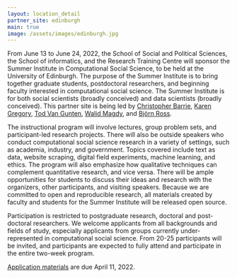 ```yaml
---
layout: location_detail
partner_site: edinburgh
main: true
image: /assets/images/edinburgh.jpg
---
```


From June 13 to June 24, 2022, the School of Social and Political Sciences, the School of informatics, and the Research Training Centre will sponsor the Summer Institute in Computational Social Science, to be held at the University of Edinburgh. The purpose of the Summer Institute is to bring together graduate students, postdoctoral researchers, and beginning faculty interested in computational social science. The Summer Institute is for both social scientists (broadly conceived) and data scientists (broadly conceived). This partner site is being led by [Christopher Barrie](https://www.cjbarrie.com/), [Karen Gregory](https://karengregoryphd.wordpress.com/), [Tod Van Gunten](https://todvangunten.com/), [Walid Magdy](https://homepages.inf.ed.ac.uk/wmagdy/), and [Björn Ross](https://sweb.inf.ed.ac.uk/bross3/).

The instructional program will involve lectures, group problem sets, and participant-led research projects. There will also be outside speakers who conduct computational social science research in a variety of settings, such as academia, industry, and government. Topics covered include text as data, website scraping, digital field experiments, machine learning, and ethics. The program will also emphasize how qualitative techniques can complement quantitative research, and vice versa. There will be ample opportunities for students to discuss their ideas and research with the organizers, other participants, and visiting speakers. Because we are committed to open and reproducible research, all materials created by faculty and students for the Summer Institute will be released open source.

Participation is restricted to postgraduate research, doctoral and post-doctoral researchers. We welcome applicants from all backgrounds and fields of study, especially applicants from groups currently under-represented in computational social science. From 20-25 participants will be invited, and participants are expected to fully attend and participate in the entire two-week program.

[Application materials](https://compsocialscience.github.io/summer-institute/2022/edinburgh/apply) are due April 11, 2022.

